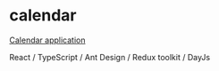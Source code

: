 # calendar

[Calendar application](https://darnelo-inc.github.io/calendar/)

React / 
TypeScript / 
Ant Design / 
Redux toolkit /
DayJs
